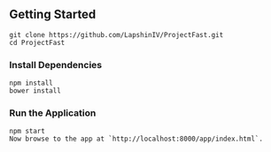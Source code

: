 ## Getting Started
```
git clone https://github.com/LapshinIV/ProjectFast.git
cd ProjectFast
```
### Install Dependencies
```
npm install
bower install
```
### Run the Application
```
npm start
Now browse to the app at `http://localhost:8000/app/index.html`.
```